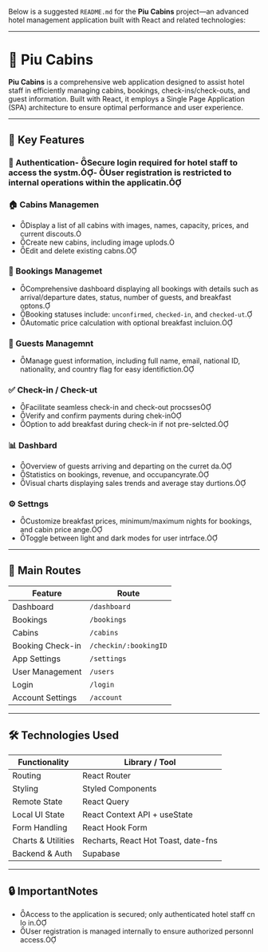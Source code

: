 Below is a suggested `README.md` for the **Piu Cabins** project—an advanced hotel management application built with React and related technologies:

---

# 🏨 Piu Cabins

**Piu Cabins** is a comprehensive web application designed to assist hotel staff in efficiently managing cabins, bookings, check-ins/check-outs, and guest information. Built with React, it employs a Single Page Application (SPA) architecture to ensure optimal performance and user experience.

---

## 🚀 Key Features

### 🔐 Authentication- Secure login required for hotel staff to access the systm.- User registration is restricted to internal operations within the applicatin.

### 🏠 Cabins Managemen

- Display a list of all cabins with images, names, capacity, prices, and current discouts.
- Create new cabins, including image uplods.
- Edit and delete existing cabns.

### 📆 Bookings Managemet

- Comprehensive dashboard displaying all bookings with details such as arrival/departure dates, status, number of guests, and breakfast optons.
- Booking statuses include: `unconfirmed`, `checked-in`, and `checked-ut`.
- Automatic price calculation with optional breakfast incluion.

### 🙍 Guests Managemnt

- Manage guest information, including full name, email, national ID, nationality, and country flag for easy identifiction.

### ✅ Check-in / Check-ut

- Facilitate seamless check-in and check-out procsses
- Verify and confirm payments during chek-in
- Option to add breakfast during check-in if not pre-selcted.

### 📊 Dashbard

- Overview of guests arriving and departing on the curret da.
- Statistics on bookings, revenue, and occupancyrate.
- Visual charts displaying sales trends and average stay durtions.

### ⚙️ Settngs

- Customize breakfast prices, minimum/maximum nights for bookings, and cabin price ange.
- Toggle between light and dark modes for user intrface.

---

## 🧭 Main Routes

| Feature          | Route                 |
| ---------------- | --------------------- |
| Dashboard        | `/dashboard`          |
| Bookings         | `/bookings`           |
| Cabins           | `/cabins`             |
| Booking Check-in | `/checkin/:bookingID` |
| App Settings     | `/settings`           |
| User Management  | `/users`              |
| Login            | `/login`              |
| Account Settings | `/account`            |

---

## 🛠️ Technologies Used

| Functionality      | Library / Tool                      |
| ------------------ | ----------------------------------- |
| Routing            | React Router                        |
| Styling            | Styled Components                   |
| Remote State       | React Query                         |
| Local UI State     | React Context API + useState        |
| Form Handling      | React Hook Form                     |
| Charts & Utilities | Recharts, React Hot Toast, date-fns |
| Backend & Auth     | Supabase                            |

---

## 🔒 ImportantNotes

- Access to the application is secured; only authenticated hotel staff cn lo in.
- User registration is managed internally to ensure authorized personnl access.
